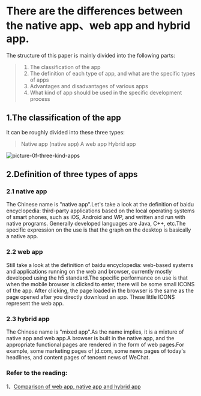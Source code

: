 #  There are the differences between the native app、web app and hybrid app.

The structure of this paper is mainly divided into the following parts:
> 1. The classification of the app
> 2. The definition of each type of app, and what are the 
 specific types of apps
> 3. Advantages and disadvantages of various apps
> 4. What kind of app should be used in the specific development process

## 1.The classification of the app
It can be roughly divided into these three types:
> Native app (native app)
> A web app
> Hybrid app

![picture-0f-three-kind-apps](https://upload-images.jianshu.io/upload_images/1668945-eebff27c68f3e4db.png)

## 2.Definition of three types of apps
### 2.1 native app 
The Chinese name is "native app".Let's take a look at the definition of baidu encyclopedia: third-party applications based on the local operating systems of smart phones, such as iOS, Android and WP, and written and run with native programs. Generally developed languages are Java, C++, etc.The specific expression on the use is that the graph on the desktop is basically a native app.
### 2.2 web app
Still take a look at the definition of baidu encyclopedia: web-based systems and applications running on the web and browser, currently mostly developed using the h5 standard.The specific performance on use is that when the mobile browser is clicked to enter, there will be some small ICONS of the app. After clicking, the page loaded in the browser is the same as the page opened after you directly download an app. These little ICONS represent the web app.
### 2.3 hybrid app
The Chinese name is "mixed app".As the name implies, it is a mixture of native app and web app.A browser is built in the native app, and the appropriate functional pages are rendered in the form of web pages.For example, some marketing pages of jd.com, some news pages of today's headlines, and content pages of tencent news of WeChat.





### Refer to the reading:
1、[Comparison of web app, native app and hybrid app](https://www.jianshu.com/p/24bf070a4dcb)